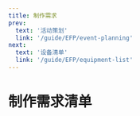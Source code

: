 ```yaml
---
title: 制作需求
prev:
  text: '活动策划'
  link: '/guide/EFP/event-planning'
next:
  text: '设备清单'
  link: '/guide/EFP/equipment-list'
---
```



# 制作需求清单
